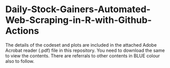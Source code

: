 # Daily-Stock-Gainers-Automated-Web-Scraping-in-R-with-Github-Actions

The details of the codeset and plots are included in the attached Adobe Acrobat reader (.pdf) file in this repository. 
You need to download the same to view the contents. There are referrals to other contents in BLUE colour also to follow.
